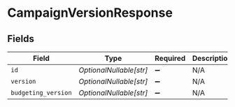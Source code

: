 # CampaignVersionResponse


## Fields

| Field                   | Type                    | Required                | Description             |
| ----------------------- | ----------------------- | ----------------------- | ----------------------- |
| `id`                    | *OptionalNullable[str]* | :heavy_minus_sign:      | N/A                     |
| `version`               | *OptionalNullable[str]* | :heavy_minus_sign:      | N/A                     |
| `budgeting_version`     | *OptionalNullable[str]* | :heavy_minus_sign:      | N/A                     |